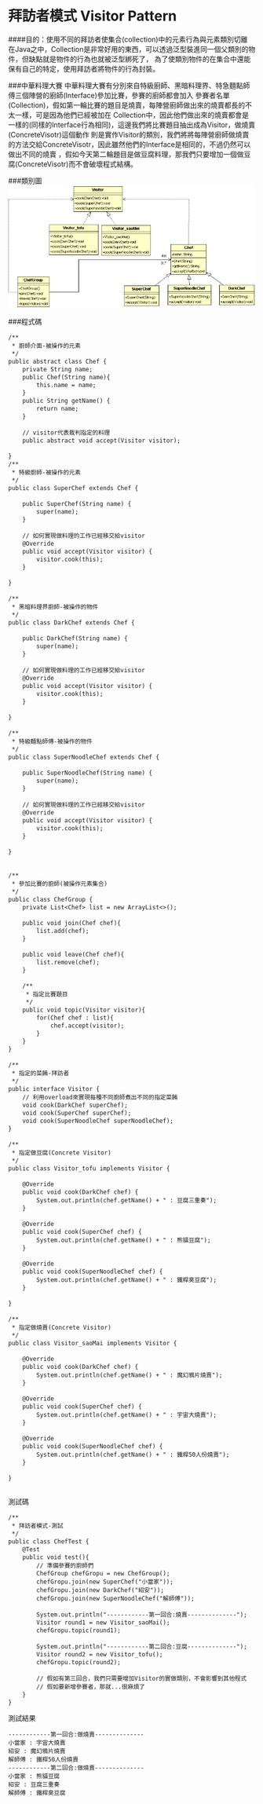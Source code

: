 # 拜訪者模式 Visitor Pattern

####目的：使用不同的拜訪者使集合(collection)中的元素行為與元素類別切離
在Java之中，Collection是非常好用的東西，可以透過泛型裝進同一個父類別的物件，但缺點就是物件的行為也就被泛型綁死了，
為了使類別物件的在集合中還能保有自己的特定，使用拜訪者將物件的行為封裝。

###中華料理大賽
中華料理大賽有分別來自特級廚師、黑暗料理界、特急麵點師傅三個陣營的廚師(Interface)參加比賽，參賽的廚師都會加入
參賽者名單(Collection)，假如第一輪比賽的題目是燒賣，每陣營廚師做出來的燒賣都長的不太一樣，可是因為他們已經被加在
Collection中，因此他們做出來的燒賣都會是一樣的(同樣的Interface行為相同)，這邊我們將比賽題目抽出成為Visitor，做燒賣(ConcreteVisotr)這個動作
則是實作Visitor的類別，我們將將每陣營廚師做燒賣的方法交給ConcreteVisotr，因此雖然他們的Interface是相同的，不過仍然可以做出不同的燒賣
，假如今天第二輪題目是做豆腐料理，那我們只要增加一個做豆腐(ConcreteVisotr)而不會破壞程式結構。    

###類別圖
![Visitor Class Diagram](image/visitor.gif)  

###程式碼
```
/**
 * 廚師介面-被操作的元素
 */
public abstract class Chef {
	private String name;
	public Chef(String name){
		this.name = name;
	}
	public String getName() {
		return name;
	}
	
	// visitor代表裁判指定的料理
	public abstract void accept(Visitor visitor);

}
/**
 * 特級廚師-被操作的元素
 */
public class SuperChef extends Chef {

	public SuperChef(String name) {
		super(name);
	}

	// 如何實現做料理的工作已經移交給visitor
	@Override
	public void accept(Visitor visitor) {
		visitor.cook(this);
	}

}

/**
 * 黑暗料理界廚師-被操作的物件
 */
public class DarkChef extends Chef {
	
	public DarkChef(String name) {
		super(name);
	}

	// 如何實現做料理的工作已經移交給visitor
	@Override
	public void accept(Visitor visitor) {
		visitor.cook(this);
	}

}

/**
 * 特級麵點師傅-被操作的物件
 */
public class SuperNoodleChef extends Chef {

	public SuperNoodleChef(String name) {
		super(name);
	}

	// 如何實現做料理的工作已經移交給visitor
	@Override
	public void accept(Visitor visitor) {
		visitor.cook(this);
	}

}


/**
 * 參加比賽的廚師(被操作元素集合)
 */
public class ChefGroup {
	private List<Chef> list = new ArrayList<>();
	
	public void join(Chef chef){
		list.add(chef);
	}
	
	public void leave(Chef chef){
		list.remove(chef);
	}
	
	/**
	 * 指定比賽題目
	 */
	public void topic(Visitor visitor){
		for(Chef chef : list){
			chef.accept(visitor);
		}
	}
}

/**
 * 指定的菜餚-拜訪者
 */
public interface Visitor {
	// 利用overload來實現每種不同廚師煮出不同的指定菜餚
	void cook(DarkChef superChef);
	void cook(SuperChef superChef);
	void cook(SuperNoodleChef superNoodleChef);
}

/**
 * 指定做豆腐(Concrete Visitor)
 */
public class Visitor_tofu implements Visitor {

	@Override
	public void cook(DarkChef chef) {
		System.out.println(chef.getName() + " : 豆腐三重奏");
	}

	@Override
	public void cook(SuperChef chef) {
		System.out.println(chef.getName() + " : 熊貓豆腐");
	}

	@Override
	public void cook(SuperNoodleChef chef) {
		System.out.println(chef.getName() + " : 鐵桿臭豆腐");
	}

}

/**
 * 指定做燒賣(Concrete Visitor)
 */
public class Visitor_saoMai implements Visitor {

	@Override
	public void cook(DarkChef chef) {
		System.out.println(chef.getName() + " : 魔幻鴉片燒賣");
	}

	@Override
	public void cook(SuperChef chef) {
		System.out.println(chef.getName() + " : 宇宙大燒賣");
	}

	@Override
	public void cook(SuperNoodleChef chef) {
		System.out.println(chef.getName() + " : 鐵桿50人份燒賣");
	}

}


```  

測試碼
```
/**
 * 拜訪者模式-測試
 */
public class ChefTest {
	@Test
	public void test(){
		// 準備參賽的廚師們
		ChefGroup chefGropu = new ChefGroup();
		chefGropu.join(new SuperChef("小當家"));
		chefGropu.join(new DarkChef("紹安"));
		chefGropu.join(new SuperNoodleChef("解師傅"));
		
		System.out.println("------------第一回合:燒賣--------------");
		Visitor round1 = new Visitor_saoMai();
		chefGropu.topic(round1);
		
		System.out.println("------------第二回合:豆腐--------------");
		Visitor round2 = new Visitor_tofu();
		chefGropu.topic(round2);
		
		// 假如有第三回合，我們只需要增加Visitor的實做類別，不會影響到其他程式
		// 假如要新增參賽者，那就...很麻煩了
	}
}
```
測試結果
```
------------第一回合:做燒賣--------------
小當家 : 宇宙大燒賣
紹安 : 魔幻鴉片燒賣
解師傅 : 鐵桿50人份燒賣
------------第二回合:做燒賣--------------
小當家 : 熊貓豆腐
紹安 : 豆腐三重奏
解師傅 : 鐵桿臭豆腐
```